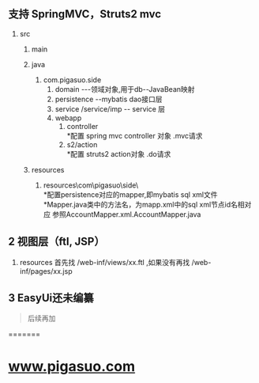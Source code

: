 
## 支持 SpringMVC，Struts2 mvc

1. src
    1. main
    1. java
         1. com.pigasuo.side
             1. domain   ---领域对象,用于db--JavaBean映射
             1. persistence --mybatis dao接口层
             1. service /service/imp  -- service 层
             1. webapp
                 1. controller    
                     *配置 spring mvc controller 对象  .mvc请求
                 1. s2/action    
                     *配置 struts2  action对象          .do请求
             
     1. resources
         1.   resources\com\pigasuo\side\   
              *配置persistence对应的mapper,即mybatis sql xml文件
              *Mapper.java类中的方法名，为mapp.xml中的sql xml节点id名相对应
              参照AccountMapper.xml.AccountMapper.java
         
## 2 视图层（ftl, JSP）
  1. resources  首先找 /web-inf/views/xx.ftl ,如果没有再找  /web-inf/pages/xx.jsp     

## 3 EasyUi还未编纂 
  >后续再加

 


=======
# www.pigasuo.com
 
